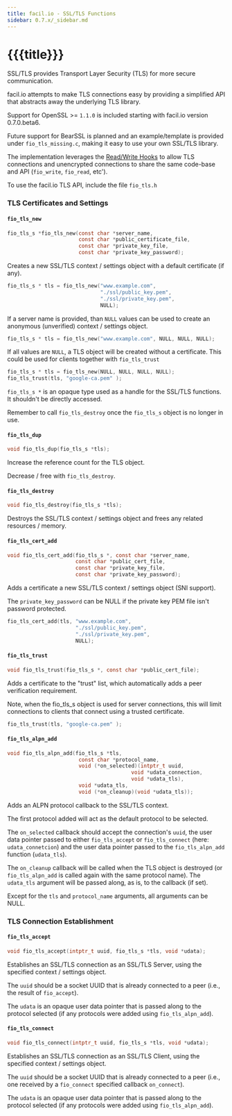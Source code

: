 ```yaml
---
title: facil.io - SSL/TLS Functions
sidebar: 0.7.x/_sidebar.md
---
```

# {{{title}}}

SSL/TLS provides Transport Layer Security (TLS) for more secure communication.

facil.io attempts to make TLS connections easy by providing a simplified API that abstracts away the underlying TLS library.

Support for OpenSSL >= `1.1.0` is included starting with facil.io version 0.7.0.beta6.

Future support for BearSSL is planned and an example/template is provided under `fio_tls_missing.c`, making it easy to use your own SSL/TLS library.

The implementation leverages the [Read/Write Hooks](fio#lower-level-read-write-close-hooks) to allow TLS connections and unencrypted connections to share the same code-base and API (`fio_write`, `fio_read`, etc').

To use the facil.io TLS API, include the file `fio_tls.h`

### TLS Certificates and Settings

#### `fio_tls_new`

```c
fio_tls_s *fio_tls_new(const char *server_name,
                       const char *public_certificate_file,
                       const char *private_key_file,
                       const char *private_key_password);
```

Creates a new SSL/TLS context / settings object with a default certificate (if any).

```c
fio_tls_s * tls = fio_tls_new("www.example.com",
                              "./ssl/public_key.pem",
                              "./ssl/private_key.pem",
                              NULL);
```

If a server name is provided, than `NULL` values can be used to create an anonymous (unverified) context / settings object.

```c
fio_tls_s * tls = fio_tls_new("www.example.com", NULL, NULL, NULL);
```

If all values are `NULL`, a TLS object will be created without a certificate. This could be used for clients together with `fio_tls_trust`

```c
fio_tls_s * tls = fio_tls_new(NULL, NULL, NULL, NULL);
fio_tls_trust(tls, "google-ca.pem" );
```

`fio_tls_s *` is an opaque type used as a handle for the SSL/TLS functions. It shouldn't be directly accessed.

Remember to call `fio_tls_destroy` once the `fio_tls_s` object is no longer in use.

#### `fio_tls_dup`

```c
void fio_tls_dup(fio_tls_s *tls);
```

Increase the reference count for the TLS object.

Decrease / free with `fio_tls_destroy`.

#### `fio_tls_destroy`

```c
void fio_tls_destroy(fio_tls_s *tls);
```

Destroys the SSL/TLS context / settings object and frees any related resources / memory.


#### `fio_tls_cert_add`

```c
void fio_tls_cert_add(fio_tls_s *, const char *server_name,
                      const char *public_cert_file,
                      const char *private_key_file,
                      const char *private_key_password);
```

Adds a certificate a new SSL/TLS context / settings object (SNI support).

The `private_key_password` can be NULL if the private key PEM file isn't password protected. 

```c
fio_tls_cert_add(tls, "www.example.com",
                      "./ssl/public_key.pem",
                      "./ssl/private_key.pem",
                      NULL);
```

#### `fio_tls_trust`

```c
void fio_tls_trust(fio_tls_s *, const char *public_cert_file);
```

Adds a certificate to the "trust" list, which automatically adds a peer verification requirement.

Note, when the fio_tls_s object is used for server connections, this will limit connections to clients that connect using a trusted certificate.

```c
fio_tls_trust(tls, "google-ca.pem" );
```

#### `fio_tls_alpn_add`

```c
void fio_tls_alpn_add(fio_tls_s *tls,
                       const char *protocol_name,
                       void (*on_selected)(intptr_t uuid,
                                        void *udata_connection,
                                        void *udata_tls),
                       void *udata_tls,
                       void (*on_cleanup)(void *udata_tls));
```


Adds an ALPN protocol callback to the SSL/TLS context.

The first protocol added will act as the default protocol to be selected.

The `on_selected` callback should accept the connection's `uuid`, the user data pointer passed to either `fio_tls_accept` or `fio_tls_connect` (here: `udata_connetcion`) and the user data pointer passed to the `fio_tls_alpn_add` function (`udata_tls`).

The `on_cleanup` callback will be called when the TLS object is destroyed (or `fio_tls_alpn_add` is called again with the same protocol name). The `udata_tls` argument will be passed along, as is, to the callback (if set).

Except for the `tls` and `protocol_name` arguments, all arguments can be NULL.

### TLS Connection Establishment

#### `fio_tls_accept`

```c
void fio_tls_accept(intptr_t uuid, fio_tls_s *tls, void *udata);
```

Establishes an SSL/TLS connection as an SSL/TLS Server, using the specified context / settings object.

The `uuid` should be a socket UUID that is already connected to a peer (i.e., the result of `fio_accept`).

The `udata` is an opaque user data pointer that is passed along to the protocol selected (if any protocols were added using `fio_tls_alpn_add`).


#### `fio_tls_connect`

```c
void fio_tls_connect(intptr_t uuid, fio_tls_s *tls, void *udata);
```


Establishes an SSL/TLS connection as an SSL/TLS Client, using the specified context / settings object.

The `uuid` should be a socket UUID that is already connected to a peer (i.e., one received by a `fio_connect` specified callback `on_connect`).

The `udata` is an opaque user data pointer that is passed along to the protocol selected (if any protocols were added using `fio_tls_alpn_add`).



